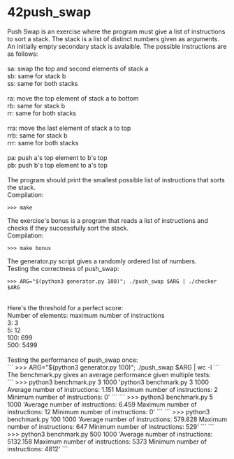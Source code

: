 # 42push_swap

Push Swap is an exercise where the program must give a list of instructions to sort a stack. The stack is a list of distinct numbers given as arguments. An initially empty secondary stack is avalaible. The possible instructions are as follows:<br>
<br>
sa: swap the top and second elements of stack a <br>
sb: same for stack b<br>
ss: same for both stacks<br>
<br>
ra: move the top element of stack a to bottom<br>
rb: same for stack b<br>
rr: same for both stacks<br>
<br>
rra: move the last element of stack a to top<br>
rrb: same for stack b<br>
rrr: same for both stacks<br>
<br>
pa: push a's top element to b's top<br>
pb: push b's top element to a's top<br>
<br>
The program should print the smallest possible list of instructions that sorts the stack.<br>
Compilation:<br>
```
>>> make
```
The exercise's bonus is a program that reads a list of instructions and checks if they successfully sort the stack.<br>
Compilation:<br>
```
>>> make bonus
```
The generator.py script gives a randomly ordered list of numbers.<br>
Testing the correctness of push_swap:<br>
```
>>> ARG="$(python3 generator.py 100)"; ./push_swap $ARG | ./checker $ARG
```
<br>
Here's the threshold for a perfect score:<br>
Number of elements: maximum number of instructions<br>
3: 3<br>
5: 12<br>
100: 699<br>
500: 5499<br>
<br>
Testing the performance of push_swap once:<br>
```
>>> ARG="$(python3 generator.py 100)"; ./push_swap $ARG | wc -l
```
<br>
The benchmark.py gives an average performance given multiple tests:<br>
```
>>> python3 benchmark.py 3 1000
'python3 benchmark.py 3 1000
Average number of instructions: 1.151
Maximum number of instructions: 2
Minimum number of instructions: 0'
```
```
>>> python3 benchmark.py 5 1000
'Average number of instructions: 6.459
Maximum number of instructions: 12
Minimum number of instructions: 0'
```
```
>>> python3 benchmark.py 100 1000
'Average number of instructions: 579.828
Maximum number of instructions: 647
Minimum number of instructions: 529'
```
```
>>> python3 benchmark.py 500 1000
'Average number of instructions: 5132.158
Maximum number of instructions: 5373
Minimum number of instructions: 4812'
```
